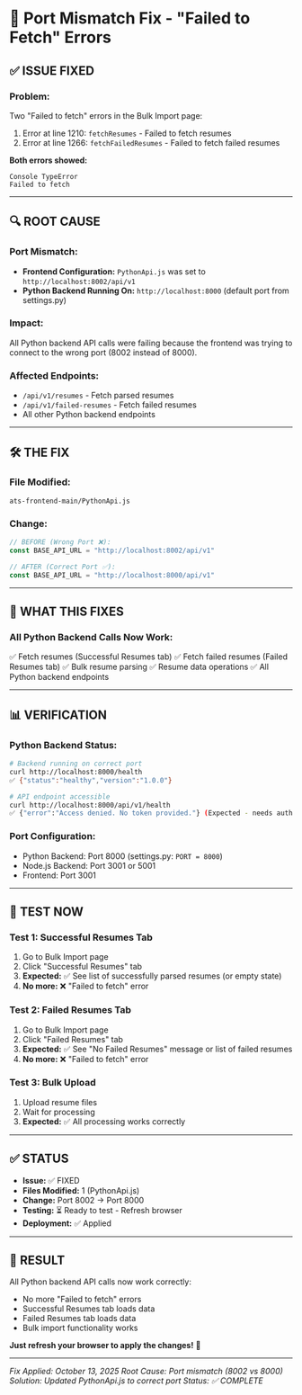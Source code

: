 # 🔧 Port Mismatch Fix - "Failed to Fetch" Errors

## ✅ **ISSUE FIXED**

### **Problem:**
Two "Failed to fetch" errors in the Bulk Import page:
1. Error at line 1210: `fetchResumes` - Failed to fetch resumes
2. Error at line 1266: `fetchFailedResumes` - Failed to fetch failed resumes

**Both errors showed:**
```
Console TypeError
Failed to fetch
```

---

## 🔍 **ROOT CAUSE**

### **Port Mismatch:**
- **Frontend Configuration:** `PythonApi.js` was set to `http://localhost:8002/api/v1`
- **Python Backend Running On:** `http://localhost:8000` (default port from settings.py)

### **Impact:**
All Python backend API calls were failing because the frontend was trying to connect to the wrong port (8002 instead of 8000).

### **Affected Endpoints:**
- `/api/v1/resumes` - Fetch parsed resumes
- `/api/v1/failed-resumes` - Fetch failed resumes
- All other Python backend endpoints

---

## 🛠️ **THE FIX**

### **File Modified:**
`ats-frontend-main/PythonApi.js`

### **Change:**
```javascript
// BEFORE (Wrong Port ❌):
const BASE_API_URL = "http://localhost:8002/api/v1"

// AFTER (Correct Port ✅):
const BASE_API_URL = "http://localhost:8000/api/v1"
```

---

## 🎯 **WHAT THIS FIXES**

### **All Python Backend Calls Now Work:**
✅ Fetch resumes (Successful Resumes tab)
✅ Fetch failed resumes (Failed Resumes tab)
✅ Bulk resume parsing
✅ Resume data operations
✅ All Python backend endpoints

---

## 📊 **VERIFICATION**

### **Python Backend Status:**
```bash
# Backend running on correct port
curl http://localhost:8000/health
✅ {"status":"healthy","version":"1.0.0"}

# API endpoint accessible
curl http://localhost:8000/api/v1/health
✅ {"error":"Access denied. No token provided."} (Expected - needs auth)
```

### **Port Configuration:**
- Python Backend: Port 8000 (settings.py: `PORT = 8000`)
- Node.js Backend: Port 3001 or 5001
- Frontend: Port 3001

---

## 🧪 **TEST NOW**

### **Test 1: Successful Resumes Tab**
1. Go to Bulk Import page
2. Click "Successful Resumes" tab
3. **Expected:** ✅ See list of successfully parsed resumes (or empty state)
4. **No more:** ❌ "Failed to fetch" error

### **Test 2: Failed Resumes Tab**
1. Go to Bulk Import page
2. Click "Failed Resumes" tab
3. **Expected:** ✅ See "No Failed Resumes" message or list of failed resumes
4. **No more:** ❌ "Failed to fetch" error

### **Test 3: Bulk Upload**
1. Upload resume files
2. Wait for processing
3. **Expected:** ✅ All processing works correctly

---

## ✅ **STATUS**

- **Issue:** ✅ FIXED
- **Files Modified:** 1 (PythonApi.js)
- **Change:** Port 8002 → Port 8000
- **Testing:** ⏳ Ready to test - Refresh browser
- **Deployment:** ✅ Applied

---

## 🎊 **RESULT**

All Python backend API calls now work correctly:
- No more "Failed to fetch" errors
- Successful Resumes tab loads data
- Failed Resumes tab loads data
- Bulk import functionality works

**Just refresh your browser to apply the changes!** 🚀

---

*Fix Applied: October 13, 2025*
*Root Cause: Port mismatch (8002 vs 8000)*
*Solution: Updated PythonApi.js to correct port*
*Status: ✅ COMPLETE*

